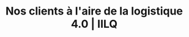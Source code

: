 ---
title: "Nos clients à l'aire de la logistique 4.0 | IILQ"
description: "Découvrez comment l'IILQ aide plusieurs organisations à optimiser divers maillons de leur chaîne logistique."
draft: false
titre: "Nos Réalisations"
image: "/img/realisations.jpg"
---
